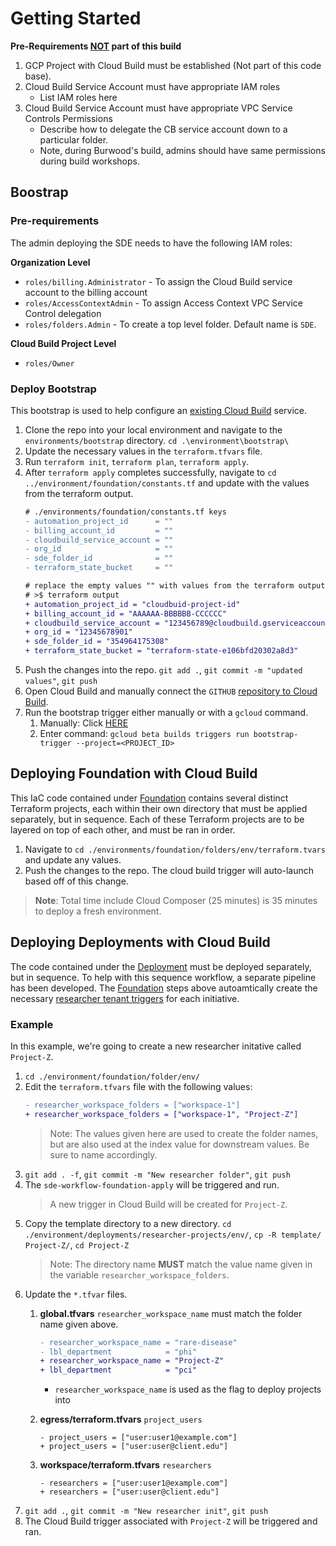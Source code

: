# Getting Started

**Pre-Requirements <u>NOT</u> part of this build** 

1. GCP Project with Cloud Build must be established (Not part of this code base).
1. Cloud Build Service Account must have appropriate IAM roles
    - List IAM roles here
1. Cloud Build Service Account must have appropriate VPC Service Controls Permissions
    - Describe how to delegate the CB service account down to a particular folder.
    - Note, during Burwood's build, admins should have same permissions during build workshops.

<!-- ## Code Folder Structure

The SDE is split into two main functions: `Foundation` and `Deployments`

* `Foundation` contains the IaC code for setting up the folder heirarchy, Cloud Build trigger, and core projects.
* `Development` contains the IaC code for setting up projects for researchers and to share data externally. -->

<!-- 
One of the objectives is to provide a lightweight reference design for the IaC repositories, and a built-in implementation for running this code in automated pipelines. This codeset utilizes an existing project with Cloud Build already connected to the desired GitHub repository. This configuration is outside of the document, but the setup can be found [here](https://cloud.google.com/build/docs/automating-builds/github/connect-repo-github).



## Pre-requirements

To deploy this in your organization you will need

* a folder or organization where new projects will be created
* a billing account that will be associated with new projects
* an existing project with Cloud Build api enabled

## CI/CD
 -->

<!-- ### Bootstrap

To deploy the workflow configuration file a new temporary Cloud Build file needs to be created:

```bash
gcloud beta builds triggers create github \
--name="bootstrap-triggers-prod-apply" \
--repo-name="terraform-google-burwood-sde-prod" \
--repo-owner="client-it" \
--branch-pattern="^main$" \
--build-config="cloudbuild/foundation/cloudbuild-sde-apply.yaml"
--substitutions _BUCKET=<bucket_id>,_PREFIX=foundation,_TAG=1.2.1
```
* `_BUCKET` is the GCS bucket name that will store the Terraform tfstate files
* `_PREFIX` is the initial folder name in the GCS bucket
* `_TAG` is the Terraform version. -->

## Boostrap

### Pre-requirements

The admin deploying the SDE needs to have the following IAM roles:

**Organization Level**
* `roles/billing.Administrator` - To assign the Cloud Build service account to the billing account
* `roles/AccessContextAdmin` - To assign Access Context VPC Service Control delegation
* `roles/folders.Admin` - To create a top level folder. Default name is `SDE`.

**Cloud Build Project Level**
* `roles/Owner`

### Deploy Bootstrap

This bootstrap is used to help configure an <u>existing Cloud Build</u> service.

1. Clone the repo into your local environment and navigate to the `environments/bootstrap` directory. ```cd .\environment\bootstrap\```
1. Update the necessary values in the `terraform.tfvars` file.
1. Run ```terraform init```, ```terraform plan```, ```terraform apply```.
1. After `terraform apply` completes successfully, navigate to ```cd ../environment/foundation/constants.tf``` and update with the values from the terraform output.
    ```diff
    # ./environments/foundation/constants.tf keys
    - automation_project_id      = ""
    - billing_account_id         = ""
    - cloudbuild_service_account = ""
    - org_id                     = ""
    - sde_folder_id              = ""
    - terraform_state_bucket     = ""

    # replace the empty values "" with values from the terraform outputs
    # >$ terraform output
    + automation_project_id = "cloudbuid-project-id"
    + billing_account_id = "AAAAAA-BBBBBB-CCCCCC"
    + cloudbuild_service_account = "123456789@cloudbuild.gserviceaccount.com"
    + org_id = "12345678901"
    + sde_folder_id = "354964175308"
    + terraform_state_bucket = "terraform-state-e106bfd20302a8d3"
    ```
1. Push the changes into the repo. ```git add .```, ```git commit -m "updated values"```, ```git push```
1. Open Cloud Build and manually connect the `GITHUB` [repository to Cloud Build](https://cloud.google.com/build/docs/automating-builds/github/connect-repo-github).
1. Run the bootstrap trigger either manually or with a `gcloud` command.
    1. Manually: Click [HERE](https://console.cloud.google.com/cloud-build/triggers?_ga=2.19577400.1279332550.1678733761-964487985.1650941830&_gac=1.12577478.1678733765.Cj0KCQjwk7ugBhDIARIsAGuvgPbbxpOamuWrxgAJXGno4zq2QAWtNgIH7xCR9Lc_WT8ZHcxTmiWVLsYaAvR_EALw_wcB)
    1. Enter command: ```gcloud beta builds triggers run bootstrap-trigger --project=<PROJECT_ID>```


## Deploying Foundation with Cloud Build

This IaC code contained under [Foundation](./foundation/) contains several distinct Terraform projects, each within their own directory that must be applied separately, but in sequence. Each of these Terraform projects are to be layered on top of each other, and must be ran in order.

1. Navigate to ```cd ./environments/foundation/folders/env/terraform.tvars``` and update any values.
1. Push the changes to the repo. The cloud build trigger will auto-launch based off of this change.
>**Note**: Total time include Cloud Composer (25 minutes) is 35 minutes to deploy a fresh environment.

## Deploying Deployments with Cloud Build

The code contained under the [Deployment](./deployments/researcher-projects/) must be deployed separately, but in sequence. To help with this sequence workflow, a separate pipeline has been developed. The [Foundation](##Deploying-Foundation-with-Cloud-Build) steps above autoamtically create the necessary [researcher tenant triggers](../cloudbuild/foundation/workflow-foundation-apply.yaml#L37) for each initiative.


<!-- To know more about this directory and its structure go [here](./deployments/researcher-projects/). -->

### Example

In this example, we're going to create a new researcher initative called `Project-Z`.

1. `cd ./environment/foundation/folder/env/`
1. Edit the `terraform.tfvars` file with the following values:
    ```diff
    - researcher_workspace_folders = ["workspace-1"]
    + researcher_workspace_folders = ["workspace-1", "Project-Z"]
    ```
    > Note: The values given here are used to create the folder names, but are also used at the index value for downstream values. Be sure to name accordingly.
1. `git add . -f`, `git commit -m "New researcher folder"`, `git push`
1. The `sde-workflow-foundation-apply` will be triggered and run.
    > A new trigger in Cloud Build will be created for `Project-Z`.
1. Copy the template directory to a new directory. `cd ./environment/deployments/researcher-projects/env/`, `cp -R template/ Project-Z/`, `cd Project-Z`
    >Note: The directory name **MUST** match the value name given in the variable `researcher_workspace_folders`.
1. Update the `*.tfvar` files.
    1. **global.tfvars** `researcher_workspace_name` must match the folder name given above.
    
        ```diff
        - researcher_workspace_name = "rare-disease"
        - lbl_department            = "phi" 
        + researcher_workspace_name = "Project-Z"
        + lbl_department            = "pci" 
        ```
        - `researcher_workspace_name` is used as the flag to deploy projects into        
    1. **egress/terraform.tfvars** `project_users`
        ```git
        - project_users = ["user:user1@example.com"] 
        + project_users = ["user:user@client.edu"] 
        ```
    1. **workspace/terraform.tfvars** `researchers`
        ```git
        - researchers = ["user:user1@example.com"]  
        + researchers = ["user:user@client.edu"]  
        ```
1. `git add .`, `git commit -m "New researcher init"`, `git push`
1. The Cloud Build trigger associated with `Project-Z` will be triggered and ran.




<!-- Follow the steps below to deploy a new Secure Data Enclave:

1. Update all the necessary .tfvar files.
1. In Cloud Build connect to the Git repository.
1. Create a cloud build trigger to the create cloud build triggers
1. Kick off this new trigger.
1. Push in your code changes -->

<!-- ## Initial Bootstrap of a Researcher Iniative Project

New Researcher Iniatives are provisioned by creating a new folder under the Deployments/env directory and updating the *.tfvar files. Once the updated *.tfvar files are pushed into the Git repository, a Cloud Build pipeline will see the changes and be triggered. Below are those steps:

1. Create a new `researcher_workspace_folder`. Perform a git add ., git commit -m "New workspace", git push.
    ```bash
    cd ./deployments/researcher-projects/env/
    cp template 
    ```
1. In the TF code hierarchy, create a new folder for researchers. This folder name must match the `researcher_workspace_folder` value above.
1. Update the egress.tfvars, global.tfvars, workspace.tfvars
    1. **Note:** workspace.tfvars the `num_instances` must be zero. VPC-SC fails if `num_instances` is > 0.
1. Push in your code changes with a git add . , git commit -m "New researcher init", git push.

##  -->